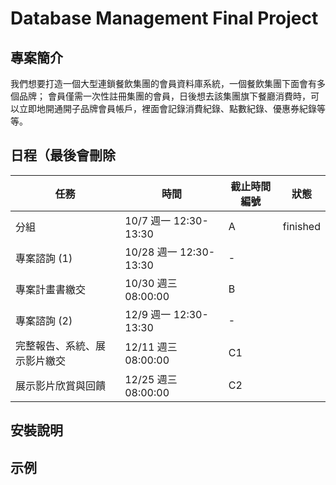 # Database Management Final Project

## 專案簡介

我們想要打造一個大型連鎖餐飲集團的會員資料庫系統，一個餐飲集團下面會有多個品牌；
會員僅需一次性註冊集團的會員，日後想去該集團旗下餐廳消費時，可以立即地開通開子品牌會員帳戶，裡面會記錄消費紀錄、點數紀錄、優惠券紀錄等等。

## 日程（最後會刪除

| 任務                | 時間                  | 截止時間編號 | 狀態   |
|---------------------|-----------------------|--------------|--------|
| 分組                | 10/7 週一 12:30-13:30 | A            |  finished  |
| 專案諮詢 (1)        | 10/28 週一 12:30-13:30| -            |        |
| 專案計畫書繳交       | 10/30 週三 08:00:00   | B            |        |
| 專案諮詢 (2)        | 12/9 週一 12:30-13:30 | -            |        |
| 完整報告、系統、展示影片繳交 | 12/11 週三 08:00:00  | C1           |        |
| 展示影片欣賞與回饋   | 12/25 週三 08:00:00   | C2           |        |


## 安裝說明

## 示例
